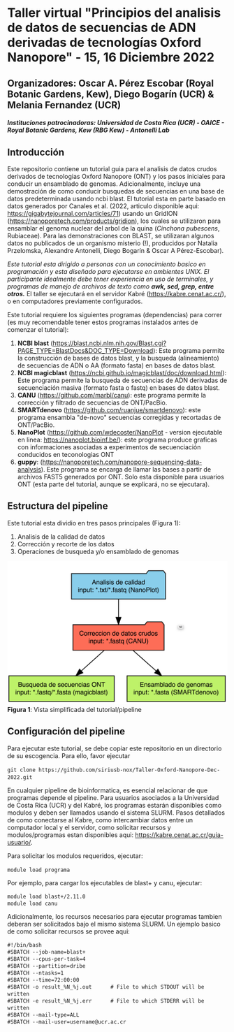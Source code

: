 # Taller virtual "Principios del analisis de datos de secuencias de ADN derivadas de tecnologías Oxford Nanopore" - 15, 16 Diciembre 2022
## Organizadores: Oscar A. Pérez Escobar (Royal Botanic Gardens, Kew), Diego Bogarín (UCR) & Melania Fernandez (UCR)
##### Instituciones patrocinadoras: Universidad de Costa Rica (UCR) - OAICE - Royal Botanic Gardens, Kew (RBG Kew) - Antonelli Lab

## Introducción
Este repositorio contiene un tutorial guia para el analisis de datos crudos derivados de tecnologias Oxford Nanopore (ONT) y los pasos iniciales para conducir un ensamblado de genomas. Adicionalmente, incluye una demostración de como conducir busquedas de secuencias en una base de datos predeterminada usando ncbi blast. El tutorial esta en parte basado en datos generados por Canales et al. (2022, articulo disponible aqui: https://gigabytejournal.com/articles/71) usando un GridION (https://nanoporetech.com/products/gridion), los cuales se utilizaron para ensamblar el genoma nuclear del arbol de la quina (_Cinchona pubescens_, Rubiaceae). Para las demonstraciones con BLAST, se utilizaran algunos datos no publicados de un organismo misterio (!), producidos por Natalia Przelomska, Alexandre Antonelli, Diego Bogarín & Oscar A Pérez-Escobar).

_Este tutorial esta dirigido a personas con un conocimiento basico en programación y esta diseñado para ejecutarse en ambientes UNIX. El participante idealmente debe tener experiencia en uso de terminales, y programas de manejo de archivos de texto como **awk, sed, grep, entre otros.**_ El taller se ejecutará en el servidor Kabré (https://kabre.cenat.ac.cr/), o en computadores previamente configurados. 

Este tutorial requiere los siguientes programas (dependencias) para correr (es muy recomendable tener estos programas instalados antes de comenzar el tutorial):
1. **NCBI blast** (https://blast.ncbi.nlm.nih.gov/Blast.cgi?PAGE_TYPE=BlastDocs&DOC_TYPE=Download): Este programa permite la construcción de bases de datos blast, y la busqueda (alineamiento) de secuencias de ADN o AA (formato fasta) en bases de datos blast. 
2. **NCBI magicblast** (https://ncbi.github.io/magicblast/doc/download.html): Este programa permite la busqueda de secuencias de ADN derivadas de secuenciación masiva (formato fasta o fastq) en bases de datos blast.
3. **CANU** (https://github.com/marbl/canu): este programa permite la corrección y filtrado de secuencias de ONT/PacBio.  
4. **SMARTdenovo** (https://github.com/ruanjue/smartdenovo): este programa ensambla "de-novo" secuencias corregidas y recortadas de ONT/PacBio.
5. **NanoPlot** (https://github.com/wdecoster/NanoPlot - version ejecutable en linea: https://nanoplot.bioinf.be/): este programa produce graficas con informaciones asociadas a experimentos de secuenciación conducidos en teconologias ONT 
6. **guppy**: (https://nanoporetech.com/nanopore-sequencing-data-analysis). Este programa se encarga de llamar las bases a partir de archivos FAST5 generados por ONT. Solo esta disponible para usuarios ONT (esta parte del tutorial, aunque se explicará, no se ejecutara).

## Estructura del pipeline
Este tutorial esta dividio en tres pasos principales (Figura 1):
1. Analisis de la calidad de datos 
2. Corrección y recorte de los datos 
3. Operaciones de busqueda y/o ensamblado de genomas

![Figure 1](https://github.com/siriusb-nox/Taller-Oxford-Nanopore-Dec-2022/blob/main/IMG/pipeline_overview_v0_OP_14122022.png?raw=true)
**Figura 1**: Vista simplificada del tutorial/pipeline

## Configuración del pipeline
Para ejecutar este tutorial, se debe copiar este repositorio en un directorio de su escogencia. Para ello, favor ejecutar

`git clone https://github.com/siriusb-nox/Taller-Oxford-Nanopore-Dec-2022.git`

En cualquier pipeline de bioinformatica, es esencial relacionar de que programas depende el pipeline. Para usuarios asociados a la Universidad de Costa Rica (UCR) y del Kabré, los programas estarán disponibles como modulos y deben ser llamados usando el sistema SLURM. Pasos detallados de como conectarse al Kabre, como intercambiar datos entre un computador local y el servidor, como solicitar recursos y modulos/programas estan disponibles aqui: https://kabre.cenat.ac.cr/guia-usuario/. 

Para solicitar los modulos requeridos, ejecutar:

`module load programa`

Por ejemplo, para cargar los ejecutables de blast+ y canu, ejecutar:

```
module load blast+/2.11.0
module load canu
```

Adicionalmente, los recursos necesarios para ejecutar programas tambien deberan ser solicitados bajo el mismo sistema SLURM. Un ejemplo basico de como solicitar recursos se provee aqui:

```
#!/bin/bash
#SBATCH --job-name=blast+
#SBATCH --cpus-per-task=4
#SBATCH --partition=dribe
#SBATCH --ntasks=1
#SBATCH --time=72:00:00
#SBATCH -o result_%N_%j.out      # File to which STDOUT will be written
#SBATCH -e result_%N_%j.err      # File to which STDERR will be written
#SBATCH --mail-type=ALL
#SBATCH --mail-user=username@ucr.ac.cr
```


